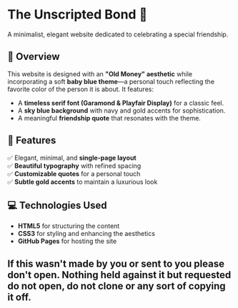 # The Unscripted Bond 🌊

A minimalist, elegant website dedicated to celebrating a special friendship.  

## 🌟 Overview  
This website is designed with an **"Old Money" aesthetic** while incorporating a soft **baby blue theme**—a personal touch reflecting the favorite color of the person it is about. It features:  
- A **timeless serif font (Garamond & Playfair Display)** for a classic feel.  
- A **sky blue background** with navy and gold accents for sophistication.  
- A meaningful **friendship quote** that resonates with the theme.  

## 🎨 Features  
✅ Elegant, minimal, and **single-page layout**  
✅ **Beautiful typography** with refined spacing  
✅ **Customizable quotes** for a personal touch  
✅ **Subtle gold accents** to maintain a luxurious look  

## 💻 Technologies Used  
- **HTML5** for structuring the content  
- **CSS3** for styling and enhancing the aesthetics  
- **GitHub Pages** for hosting the site  

## If this wasn't made by you or sent to you please don't open. Nothing held against it but requested do not open, do not clone or any sort of copying it off. 
